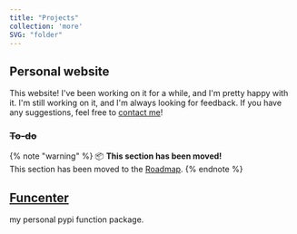 ```yaml
---
title: "Projects"
collection: 'more'
SVG: "folder"
---
```


## Personal website
This website! I've been working on it for a while, and I'm pretty happy with it. I'm still working on it, and I'm always looking for feedback. If you have any suggestions, feel free to [contact me](/contact)!
<s>
### To-do
</s>

{% note "warning" %}
:package: **This section has been moved!**<br>
This section has been moved to the [Roadmap](/roadmap).
{% endnote %}

## [Funcenter](/projects/funcenter)
my personal pypi function package. 